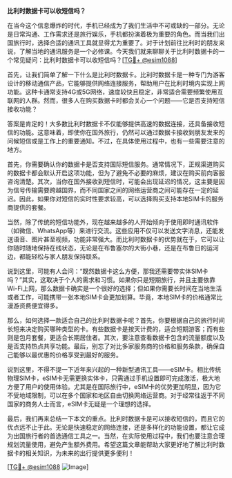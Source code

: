 **比利时数据卡可以收短信吗？**

在当今这个信息爆炸的时代，手机已经成为了我们生活中不可或缺的一部分。无论是日常沟通、工作需求还是旅行娱乐，手机都扮演着极为重要的角色。而当我们出国旅行时，选择合适的通讯工具就显得尤为重要了。对于计划前往比利时的朋友来说，了解当地的通讯服务是一个必修课。今天我们就来聊聊关于比利时数据卡的一个常见疑问：比利时数据卡可以收短信吗？[[TG💪+ @esim1088](https://t.me/s/esim1088)]

首先，让我们简单了解一下什么是比利时数据卡。比利时数据卡是一种专门为游客设计的移动通信产品，它能够提供网络连接服务，帮助用户在比利时境内实现上网功能。这种卡通常支持4G或5G网络，速度较快且稳定，非常适合需要频繁使用互联网的人群。然而，很多人在购买数据卡时都会关心一个问题——它是否支持短信接收功能？

答案是肯定的！大多数比利时数据卡不仅能够提供高速的数据连接，还具备接收短信的功能。这意味着，即使你在国外旅行，仍然可以通过数据卡接收到朋友发来的问候短信或是工作上的重要通知。不过，在具体使用过程中，也有一些需要注意的地方。

首先，你需要确认你的数据卡是否支持国际短信服务。通常情况下，正规渠道购买的数据卡都会默认开启这项功能，但为了避免不必要的麻烦，建议在购买前向客服咨询清楚。其次，当你在国外接收到短信时，可能会出现延迟的情况，这主要是因为信号传输需要跨越国界，而不同国家之间的网络运营商之间可能存在一定的延迟。因此，如果你对短信的实时性要求较高，可以选择购买支持本地SIM卡的服务商提供的套餐。

当然，除了传统的短信功能外，现在越来越多的人开始倾向于使用即时通讯软件（如微信、WhatsApp等）来进行交流。这些应用不仅可以发送文字消息，还能发送语音、图片甚至视频，功能非常强大。而比利时数据卡的优势就在于，它可以让你随时随地保持在线状态，无论是在布鲁塞尔的大街小巷，还是在布鲁日的运河边，都能轻松与家人朋友保持联系。

说到这里，可能有人会问：“既然数据卡这么方便，那我还需要带实体SIM卡吗？”其实，这取决于个人的需求和习惯。如果你只是短期旅行，并且主要依靠Wi-Fi上网，那么数据卡确实是一个很好的选择；但如果你需要长时间在当地生活或者工作，可能携带一张本地SIM卡会更加划算。毕竟，本地SIM卡的价格通常比漫游资费便宜得多。

那么，如何选择一款适合自己的比利时数据卡呢？首先，你要根据自己的旅行时间长短来决定购买哪种类型的卡。有些数据卡是按天计费的，适合短期游客；而有些则是包月套餐，更适合长期居住者。其次，要注意查看数据卡包含的流量额度以及是否支持热点共享功能。最后，别忘了对比多家服务商的价格和服务条款，确保自己能够以最优惠的价格享受到最好的服务。

说到这里，不得不提一下近年来兴起的一种新型通讯工具——eSIM卡。相比传统物理SIM卡，eSIM卡无需更换实体卡，只需通过手机设置即可完成激活，极大地方便了用户的使用体验。尤其是在国际旅行中，eSIM卡的优势更加明显，因为它不受地域限制，可以在多个国家和地区自由切换网络运营商。对于经常往返于不同国家的商务人士而言，eSIM卡无疑是一个理想的选择。

最后，我们再来总结一下本文的重点。比利时数据卡是可以接收短信的，而且它的优点远不止于此。无论是快速稳定的网络连接，还是多样化的功能设置，都让它成为出国旅行者的首选通信工具之一。当然，在实际使用过程中，我们也要注意合理规划流量使用，避免产生额外费用。希望这篇文章能帮助大家更好地了解比利时数据卡的相关知识，为未来的出行提供更多便利！

[[TG💪+ @esim1088](https://t.me/s/esim1088) ![Image](https://i.postimg.cc/4NQfJmqS/Snipaste-2025-05-13-00-14-12.png)]
